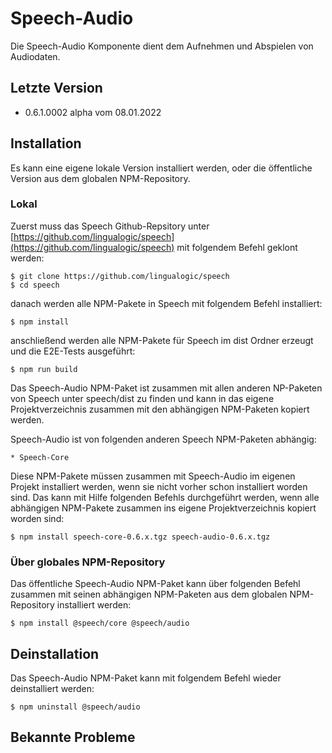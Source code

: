 # Speech-Audio

Die Speech-Audio Komponente dient dem Aufnehmen und Abspielen von Audiodaten.


## Letzte Version

* 0.6.1.0002 alpha vom 08.01.2022


## Installation

Es kann eine eigene lokale Version installiert werden, oder die öffentliche Version aus dem globalen NPM-Repository.


### Lokal

Zuerst muss das Speech Github-Repsitory unter [https://github.com/lingualogic/speech](https://github.com/lingualogic/speech) mit folgendem Befehl geklont werden:

    $ git clone https://github.com/lingualogic/speech
    $ cd speech

danach werden alle NPM-Pakete in Speech mit folgendem Befehl installiert:

    $ npm install

anschließend werden alle NPM-Pakete für Speech im dist Ordner erzeugt und die E2E-Tests ausgeführt:

    $ npm run build

Das Speech-Audio NPM-Paket ist zusammen mit allen anderen NP-Paketen von Speech unter speech/dist zu finden und kann in das eigene Projektverzeichnis zusammen mit den abhängigen NPM-Paketen kopiert werden.

Speech-Audio ist von folgenden anderen Speech NPM-Paketen abhängig:

    * Speech-Core

Diese NPM-Pakete müssen zusammen mit Speech-Audio im eigenen Projekt installiert werden, wenn sie nicht vorher schon installiert worden sind. Das kann mit Hilfe folgenden Befehls durchgeführt werden, wenn alle abhängigen NPM-Pakete zusammen ins eigene Projektverzeichnis kopiert worden sind:

    $ npm install speech-core-0.6.x.tgz speech-audio-0.6.x.tgz


### Über globales NPM-Repository

Das öffentliche Speech-Audio NPM-Paket kann über folgenden Befehl zusammen mit seinen abhängigen NPM-Paketen aus dem globalen NPM-Repository installiert werden:

    $ npm install @speech/core @speech/audio


## Deinstallation

Das Speech-Audio NPM-Paket kann mit folgendem Befehl wieder deinstalliert werden:

    $ npm uninstall @speech/audio


## Bekannte Probleme


